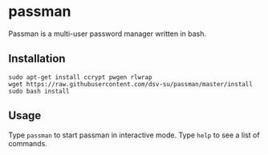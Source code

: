 passman
=======

Passman is a multi-user password manager written in bash.

Installation
------------

    sudo apt-get install ccrypt pwgen rlwrap
    wget https://raw.githubusercontent.com/dsv-su/passman/master/install
    sudo bash install

Usage
-----

Type `passman` to start passman in interactive mode. Type `help` to see
a list of commands.
